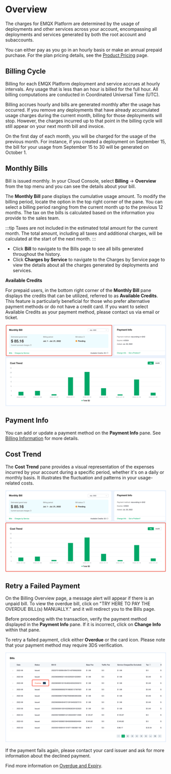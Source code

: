 # Overview

The charges for EMQX Platform are determined by the usage of deployments and other services across your account, encompassing all deployments and services generated by both the root account and subaccounts.

You can either pay as you go in an hourly basis or make an annual prepaid purchase. For the plan pricing details, see the [Product Pricing](../price/pricing.md) page.

## Billing Cycle

Billing for each EMQX Platform deployment and service accrues at hourly intervals. Any usage that is less than an hour is billed for the full hour. All billing computations are conducted in Coordinated Universal Time (UTC).

Billing accrues hourly and bills are generated monthly after the usage has occurred. If you remove any deployments that have already accumulated usage charges during the current month, billing for those deployments will stop. However, the charges incurred up to that point in the billing cycle will still appear on your next month bill and invoice.

On the first day of each month, you will be charged for the usage of the previous month. For instance, if you created a deployment on September 15, the bill for your usage from September 15 to 30 will be generated on October 1.

## Monthly Bills

Bill is issued monthly. In your Cloud Console, select **Billing** -> **Overview** from the top menu and you can see the details about your bill.

The **Monthly Bill** pane displays the cumulative usage amount. To modify the billing period, locate the option in the top right corner of the pane. You can select a billing period ranging from the current month up to the previous 12 months. The tax on the bills is calculated based on the information you provide to the sales team.

:::tip
Taxes are not included in the estimated total amount for the current month. The total amount, including all taxes and additional charges, will be calculated at the start of the next month.
:::

- Click **Bill** to navigate to the Bills page to see all bills generated throughout the history.
- Click **Charges by Service** to navigate to the Charges by Service page to view the details about all the charges generated by deployments and services.

**Available Credits**

For prepaid users, in the bottom right corner of the **Monthly Bill** pane displays the credits that can be utilized, referred to as **Available Credits**. This feature is particularly beneficial for those who prefer alternative payment methods or do not have a credit card. If you want to select Available Credits as your payment method, please contact us via email or ticket.

![month bill](./_assets/monthly_bill.png)


## Payment Info

You can add or update a payment method on the **Payment Info** pane. See [Billing Information](./billing_information.md) for more details.

## Cost Trend

The **Cost Trend** pane provides a visual representation of the expenses incurred by your account during a specific period, whether it's on a daily or monthly basis. It illustrates the fluctuation and patterns in your usage-related costs.

![month bill](./_assets/trend.png)


## Retry a Failed Payment

On the Billing Overview page, a message alert will appear if there is an unpaid bill. To view the overdue bill, click on "TRY HERE TO PAY THE OVERDUE BILL(s) MANUALLY." and it will redirect you to the Bills page.

Before proceeding with the transaction, verify the payment method displayed in the **Payment Info** pane. If it is incorrect, click on **Change Info** within that pane.

To retry a failed payment, click either **Overdue** or the card icon. Please note that your payment method may require 3DS verification.

![overdue](./_assets/overdue.png)

If the payment fails again, please contact your card issuer and ask for more information about the declined payment.

Find more information on [Overdue and Expiry](./overdue.md).
